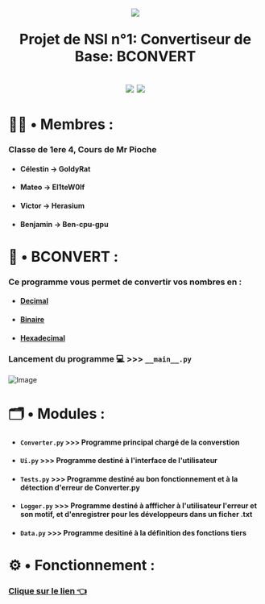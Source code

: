 <h1 align="center">
<img src="https://www.mediafire.com/file_premium/mnbpyuf9raqtih7/image-removebg-preview_%25283%2529.png/file">

  Projet de NSI n°1: Convertiseur de Base: BCONVERT

  <img src="http://ForTheBadge.com/images/badges/built-with-swag.svg">
  <img src="https://forthebadge.com/images/badges/made-with-python.svg">
</h1>

# 👨‍💼 • Membres :
### Classe de 1ere 4, Cours de Mr Pioche
* #### Célestin → GoldyRat
* #### Mateo → El1teW0lf
* #### Victor → Herasium
* #### Benjamin → Ben-cpu-gpu


# 🧮 • BCONVERT :
### Ce programme vous permet de convertir vos nombres en :
* #### [Decimal](https://fr.wikipedia.org/wiki/Entier_naturel)
* #### [Binaire](https://fr.wikipedia.org/wiki/Binaire)
* #### [Hexadecimal](https://fr.wikipedia.org/wiki/Syst%C3%A8me_hexad%C3%A9cimal)
### Lancement du programme 💻 >>> ```__main__.py```
![Image](https://www.mediafire.com/file_premium/0pqfo96tqq1twgv/image.png/file)

# 🗂️ • Modules :

* #### ```Converter.py``` >>> Programme principal chargé de la converstion
* #### ```Ui.py``` >>> Programme destiné à l'interface de l'utilisateur
* #### ```Tests.py``` >>> Programme destiné au bon fonctionnement et à la détection d'erreur de Converter.py 
* #### ```Logger.py``` >>> Programme destiné à affficher à l'utilisateur l'erreur et son motif, et d'enregistrer pour les développeurs dans un ficher .txt 
* #### ```Data.py``` >>> Programme desitiné à la définition des fonctions tiers

# ⚙️ • Fonctionnement :

### [Clique sur le lien 👈](https://github.com/El1teW0lf/2024_2025__p04_projet1_gp1/blob/main/fonctionnement.md)
